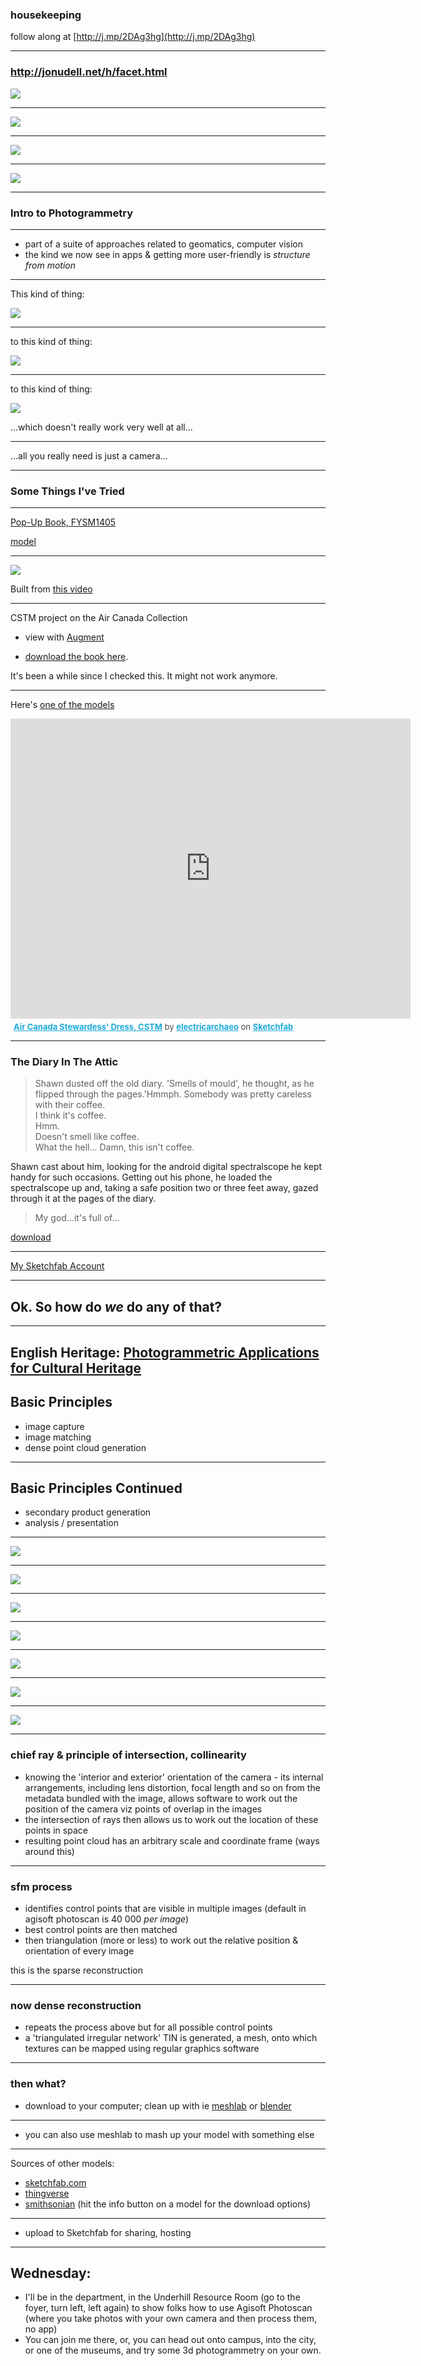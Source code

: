 
### housekeeping

follow along at [http://j.mp/2DAg3hg](http://j.mp/2DAg3hg)

---

### http://jonudell.net/h/facet.html

![](3812/udell.png)

---

![](3812/3812-topics.png)

---

![](3812/keywords-user.png)

---

![](3812/bigrams-date.png)

---

<section data-background="3812/jan15-1.JPG">

### Intro to Photogrammetry

---

+ part of a suite of approaches related to geomatics, computer vision
+ the kind we now see in apps & getting more user-friendly is _structure from motion_

---

This kind of thing:

![](http://www.spatialhumanities.de/typo3temp/pics/TLS_Terrestrial_Laser_scanner_Spatial_Humanities_1e016bb648.png)

---

to this kind of thing:

![](https://hackadaycom.files.wordpress.com/2013/09/rubicon.jpg?w=800&h=483)

---

to this kind of thing:

![](https://3dscanexpert.com/wp-content/uploads/bevel-3d-scanner-review-package-1500x810.x92699.jpg)

...which doesn't really work very well at all...

---

...all you really need is just a camera...

---

### Some Things I've Tried

---

[Pop-Up Book, FYSM1405](https://electricarchaeologist.files.wordpress.com/2012/05/fysm1405_cover_and_book_2.pdf)

[model](https://p3d.in/zwPEM/spin)

---

![](3812/pompeii-book.jpeg)

Built from [this video](https://youtu.be/EfeSZ7KTVnQ)

---

CSTM project on the Air Canada Collection

- view with [Augment](https://play.google.com/store/apps/details?id=com.ar.augment&hl=en)

- [download the book here](http://5702x.graeworks.net/wp-content/uploads/2014/04/version-for-web-april112014-2.pdf). 

It's been a while since I checked this. It might not work anymore. 

---

Here's [one of the models](https://sketchfab.com/models/e24007259dda4d08865838ddc5addcf4)
<div class="sketchfab-embed-wrapper"><iframe width="640" height="480" src="https://sketchfab.com/models/e24007259dda4d08865838ddc5addcf4/embed" frameborder="0" allowvr allowfullscreen mozallowfullscreen="true" webkitallowfullscreen="true" onmousewheel=""></iframe>

<p style="font-size: 13px; font-weight: normal; margin: 5px; color: #4A4A4A;">
    <a href="https://sketchfab.com/models/e24007259dda4d08865838ddc5addcf4?utm_medium=embed&utm_source=website&utm_campain=share-popup" target="_blank" style="font-weight: bold; color: #1CAAD9;">Air Canada Stewardess&#39; Dress, CSTM</a>
    by <a href="https://sketchfab.com/electricarchaeo?utm_medium=embed&utm_source=website&utm_campain=share-popup" target="_blank" style="font-weight: bold; color: #1CAAD9;">electricarchaeo</a>
    on <a href="https://sketchfab.com?utm_medium=embed&utm_source=website&utm_campain=share-popup" target="_blank" style="font-weight: bold; color: #1CAAD9;">Sketchfab</a>
</p>
</div>

---

<section data-background="https://electricarchaeologist.files.wordpress.com/2015/07/m1.jpg">

# The Diary In The Attic

>Shawn dusted off the old diary. 'Smells of mould', he thought, as he flipped through the pages.'Hmmph. Somebody was pretty careless with their coffee. <br> I think it's coffee. <br> Hmm. <br> Doesn't smell like coffee. <br> What the hell... Damn, this isn't coffee.

Shawn cast about him, looking for the android digital spectralscope he kept handy for such occasions. Getting out his phone, he loaded the spectralscope up and, taking a safe position two or three feet away, gazed through it at the pages of the diary.

> My god...it's full of...

[download](https://www.dropbox.com/s/sviayk1qu0cad23/original-diary-in-attic-msudai.zip?dl=0)

---

[My Sketchfab Account](https://sketchfab.com/electricarchaeo)

---

## Ok. So how do _we_ do any of that?

---

English Heritage: [Photogrammetric Applications for Cultural Heritage](https://historicengland.org.uk/images-books/publications/photogrammetric-applications-for-cultural-heritage/)
---

## Basic Principles

- image capture
- image matching
- dense point cloud generation

---

## Basic Principles Continued

- secondary product generation
- analysis / presentation

---

![](3812/jan15-1.JPG)

---

![](3812/jan15-2.JPG)

---

![](3812/jan15-3.JPG)

---

![](3812/jan15-4.jpg)

---

![](3812/jan15-5.JPG)

---

![](3812/jan15-6.JPG)

---

![](3812/jan15-7.JPG)

---

### chief ray & principle of intersection, collinearity

- knowing the 'interior and exterior' orientation of the camera - its internal arrangements, including lens distortion, focal length and so on from the metadata bundled with the image, allows software to work out the position of the camera viz points of overlap in the images
- the intersection of rays then allows us to work out the location of these points in space
- resulting point cloud has an arbitrary scale and coordinate frame (ways around this)

---

### sfm process
- identifies control points that are visible in multiple images (default in agisoft photoscan is 40 000 _per image_)
- best control points are then matched
- then triangulation (more or less) to work out the relative position & orientation of every image

this is the sparse reconstruction

---

### now dense reconstruction

- repeats the process above but for all possible control points
- a 'triangulated irregular network' TIN is generated, a mesh, onto which textures can be mapped using regular graphics software

---

### then what?

- download to your computer; clean up with ie [meshlab](http://www.meshlab.net/) or [blender](https://www.blender.org/)

---

- you can also use meshlab to mash up your model with something else

---

Sources of other models:

- [sketchfab.com](http://sketchfab.com)
- [thingverse](https://www.thingiverse.com/)
- [smithsonian](https://3d.si.edu/browser/) (hit the info button on a model for the download options)

---

- upload to Sketchfab for sharing, hosting

---

## Wednesday:

- I'll be in the department, in the Underhill Resource Room (go to the foyer, turn left, left again) to show folks how to use Agisoft Photoscan (where you take photos with your own camera and then process them, no app)
- You can join me there, or, you can head out onto campus, into the city, or one of the museums, and try some 3d photogrammetry on your own.

